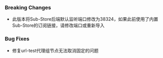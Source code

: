 ### Breaking Changes

- 此版本将Sub-Store后端默认监听端口修改为38324，如果此前使用了内置Sub-Store的订阅链接，请修改端口或重新导入

### Bug Fixes

- 修复url-test代理组节点无法取消固定的问题
